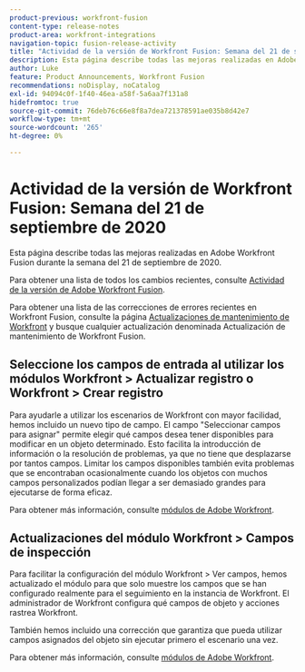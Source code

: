 ```yaml
---
product-previous: workfront-fusion
content-type: release-notes
product-area: workfront-integrations
navigation-topic: fusion-release-activity
title: "Actividad de la versión de Workfront Fusion: Semana del 21 de septiembre de 2020"
description: Esta página describe todas las mejoras realizadas en Adobe Workfront Fusion durante la semana del 21 de septiembre de 2020.
author: Luke
feature: Product Announcements, Workfront Fusion
recommendations: noDisplay, noCatalog
exl-id: 94094c0f-1f40-46ea-a58f-5a6aa7f131a8
hidefromtoc: true
source-git-commit: 76deb76c66e8f8a7dea721378591ae035b8d42e7
workflow-type: tm+mt
source-wordcount: '265'
ht-degree: 0%

---
```


# Actividad de la versión de Workfront Fusion: Semana del 21 de septiembre de 2020

Esta página describe todas las mejoras realizadas en Adobe Workfront Fusion durante la semana del 21 de septiembre de 2020.

Para obtener una lista de todos los cambios recientes, consulte [Actividad de la versión de Adobe Workfront Fusion](../../../../../product-announcements/product-releases/fusion-release-activity/fusion-release-activity.md).

Para obtener una lista de las correcciones de errores recientes en Workfront Fusion, consulte la página [Actualizaciones de mantenimiento de Workfront](https://experienceleague.adobe.com/docs/workfront-known-issues/releases/current-updates.html) y busque cualquier actualización denominada Actualización de mantenimiento de Workfront Fusion.

## Seleccione los campos de entrada al utilizar los módulos Workfront > Actualizar registro o Workfront > Crear registro

Para ayudarle a utilizar los escenarios de Workfront con mayor facilidad, hemos incluido un nuevo tipo de campo. El campo &quot;Seleccionar campos para asignar&quot; permite elegir qué campos desea tener disponibles para modificar en un objeto determinado. Esto facilita la introducción de información o la resolución de problemas, ya que no tiene que desplazarse por tantos campos. Limitar los campos disponibles también evita problemas que se encontraban ocasionalmente cuando los objetos con muchos campos personalizados podían llegar a ser demasiado grandes para ejecutarse de forma eficaz.

Para obtener más información, consulte [módulos de Adobe Workfront](../../../../../workfront-fusion/apps-and-their-modules/workfront-modules.md).

## Actualizaciones del módulo Workfront > Campos de inspección

Para facilitar la configuración del módulo Workfront > Ver campos, hemos actualizado el módulo para que solo muestre los campos que se han configurado realmente para el seguimiento en la instancia de Workfront. El administrador de Workfront configura qué campos de objeto y acciones rastrea Workfront.

También hemos incluido una corrección que garantiza que pueda utilizar campos asignados del objeto sin ejecutar primero el escenario una vez.

Para obtener más información, consulte [módulos de Adobe Workfront](../../../../../workfront-fusion/apps-and-their-modules/workfront-modules.md).
